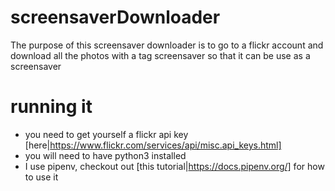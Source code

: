 # screensaverDownloader

The purpose of this screensaver downloader is to go to a flickr account and download all the photos with a tag screensaver so that it can be use as a screensaver

# running it

* you need to get yourself a flickr api key [here|https://www.flickr.com/services/api/misc.api_keys.html]
* you will need to have python3 installed
* I use pipenv, checkout out [this tutorial|https://docs.pipenv.org/] for how to use it


